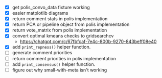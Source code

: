 - [x] get polis_convo_data fixture working
- [x] easier matplotlib diagrams
- [x] return comment stats in polis implementation
- [x] return PCA or pipeline object from polis implementation
- [x] return vote_matrix from polis implementation
- [x] convert optimal kmeans checks to gridsearchcv
    - https://chatgpt.com/c/67fbfcaf-7e4c-800b-9270-843beff08e40
- [x] add `print_repness()` helper function.
- [ ] generate comment priorities
- [ ] return comment priorities in polis implementation
- [ ] add `print_consensus()` helper function.
- [ ] figure out why small-with-meta isn't working

